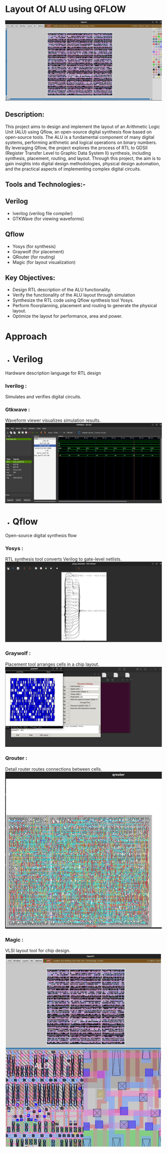 #  Layout Of ALU using QFLOW 
![pro](https://github.com/jagadeesh342/P1.Layout-of-ALU-using-QFLOW-/blob/main/Layout%20of%20ALU%20in%20MAGIC.png)
 
## Description:
This project aims to design and implement the layout of an Arithmetic Logic Unit (ALU) using Qflow, an open-source digital synthesis flow based on open-source tools. The ALU is a fundamental component of many digital systems, performing arithmetic and logical operations on binary numbers. By leveraging Qflow, the project explores the process of RTL to GDSII (Register Transfer Level to Graphic Data System II) synthesis, including synthesis, placement, routing, and layout. Through this project, the aim is to gain insights into digital design methodologies, physical design automation, and the practical aspects of implementing complex digital circuits.





## Tools and Technologies:-  

## Verilog
- Iverilog (verilog file compiler)
- GTKWave (for viewing waveforms)
  
## Qflow
- Yosys (for synthesis)
- Graywolf (for placement)
- QRouter (for routing)
- Magic (for layout visualization)





## Key Objectives:

- Design RTL description of the ALU functionality.
- Verify the  functionality of the ALU layout through simulation
- Synthesize the RTL code using Qflow synthesis tool Yosys.
- Perform floorplanning, placement and routing to generate the physical layout.
- Optimize the layout for performance, area and power.








# Approach 

-    # Verilog 
  Hardware description language for RTL design
 ### Iverilog :
Simulates and verifies digital circuits.
 ### Gtkwave : 
 Waveform viewer visualizes simulation results.
 ![pro](https://github.com/jagadeesh342/P1.Layout-of-ALU-using-QFLOW-/blob/main/Simulation%20using%20GTKWAVE.png)

 
-    # Qflow 
  Open-source digital synthesis flow
 ### Yosys : 
RTL synthesis tool converts Verilog to gate-level netlists.
![pro](https://github.com/jagadeesh342/P1.Layout-of-ALU-using-QFLOW-/blob/main/ALU%20synthesis%20using%20YOSYS.png)
### Graywolf : 
Placement tool arranges cells in a chip layout.
![pro](https://github.com/jagadeesh342/P1.Layout-of-ALU-using-QFLOW-/blob/main/Placement.png)
### Qrouter :
Detail router routes connections between cells.
![pro](https://github.com/jagadeesh342/P1.Layout-of-ALU-using-QFLOW-/blob/main/Routing.png)
### Magic : 
VLSI layout tool for chip design.
![pro](https://github.com/jagadeesh342/P1.Layout-of-ALU-using-QFLOW-/blob/main/Layouts%20of%20ALU.jpg)




